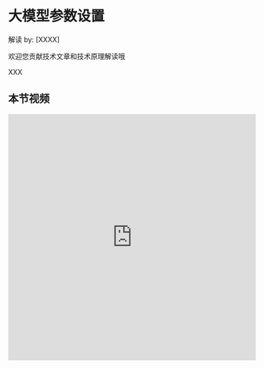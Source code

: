 <!--Copyright © ZOMI 适用于[License](https://github.com/Infrasys-AI/AIInfra)版权许可-->

# 大模型参数设置

解读 by: [XXXX]

欢迎您贡献技术文章和技术原理解读哦

XXX

## 本节视频

<html>
<iframe src="https://player.bilibili.com/player.html?isOutside=true&aid=114719549559530&bvid=BV1nTNkzjE3J&cid=30614095347&p=1&as_wide=1&high_quality=1&danmaku=0&t=30&autoplay=0" width="100%" height="500" scrolling="no" border="0" frameborder="no" framespacing="0" allowfullscreen="true"> </iframe>
</html>
